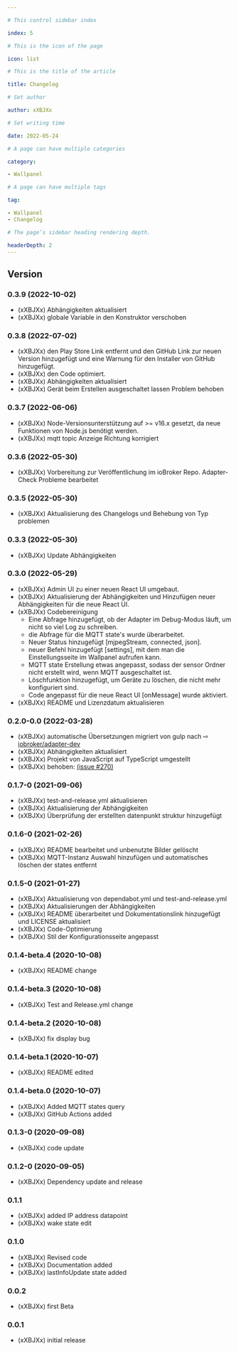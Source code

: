 ```yaml
---

# This control sidebar index

index: 5

# This is the icon of the page

icon: list

# This is the title of the article

title: Changelog

# Set author

author: xXBJXx

# Set writing time

date: 2022-05-24

# A page can have multiple categories

category:

- Wallpanel

# A page can have multiple tags

tag:

- Wallpanel
- Changelog

# The page’s sidebar heading rendering depth.

headerDepth: 2
---
```


## Version
### 0.3.9 (2022-10-02)
* (xXBJXx) Abhängigkeiten aktualisiert
* (xXBJXx) globale Variable in den Konstruktor verschoben

### 0.3.8 (2022-07-02)
* (xXBJXx) den Play Store Link entfernt und den GitHub Link zur neuen Version hinzugefügt und eine Warnung für den Installer von GitHub hinzugefügt.
* (xXBJXx) den Code optimiert.
* (xXBJXx) Abhängigkeiten aktualisiert
* (xXBJXx) Gerät beim Erstellen ausgeschaltet lassen Problem behoben

### 0.3.7 (2022-06-06)
* (xXBJXx) Node-Versionsunterstützung auf >= v16.x gesetzt, da neue Funktionen von Node.js benötigt werden.
* (xXBJXx) mqtt topic Anzeige Richtung korrigiert

### 0.3.6 (2022-05-30)
* (xXBJXx) Vorbereitung zur Veröffentlichung im ioBroker Repo. Adapter-Check Probleme bearbeitet

### 0.3.5 (2022-05-30)
* (xXBJXx) Aktualisierung des Changelogs und Behebung von Typ problemen

### 0.3.3 (2022-05-30)
* (xXBJXx) Update Abhängigkeiten

### 0.3.0 (2022-05-29)
* (xXBJXx) Admin UI zu einer neuen React UI umgebaut.
* (xXBJXx) Aktualisierung der Abhängigkeiten und Hinzufügen neuer Abhängigkeiten für die neue React UI.
* (xXBJXx) Codebereinigung
	* Eine Abfrage hinzugefügt, ob der Adapter im Debug-Modus läuft, um nicht so viel Log zu schreiben.
	* die Abfrage für die MQTT state's wurde überarbeitet.
	* Neuer Status hinzugefügt [mjpegStream, connected, json].
	* neuer Befehl hinzugefügt [settings], mit dem man die Einstellungsseite im Wallpanel aufrufen kann.
	* MQTT state Erstellung etwas angepasst, sodass der sensor Ordner nicht erstellt wird, wenn MQTT ausgeschaltet ist.
	* Löschfunktion hinzugefügt, um Geräte zu löschen, die nicht mehr konfiguriert sind.
	* Code angepasst für die neue React UI [onMessage] wurde aktiviert.
* (xXBJXx) README und Lizenzdatum aktualisieren


### 0.2.0-0.0 (2022-03-28)
* (xXBJXx) automatische Übersetzungen migriert von gulp nach ⇨ [iobroker/adapter-dev](https://github.com/ioBroker/adapter-dev)
* (xXBJXx) Abhängigkeiten aktualisiert
* (xXBJXx) Projekt von JavaScript auf TypeScript umgestellt
* (xXBJXx) behoben: [(issue #270)](https://github.com/xXBJXx/ioBroker.wallpanel/issues/270)

### 0.1.7-0 (2021-09-06)

* (xXBJXx) test-and-release.yml aktualisieren
* (xXBJXx) Aktualisierung der Abhängigkeiten
* (xXBJXx) Überprüfung der erstellten datenpunkt struktur hinzugefügt

### 0.1.6-0 (2021-02-26)

* (xXBJXx) README bearbeitet und unbenutzte Bilder gelöscht
* (xXBJXx) MQTT-Instanz Auswahl hinzufügen und automatisches löschen der states entfernt

### 0.1.5-0 (2021-01-27)

* (xXBJXx) Aktualisierung von dependabot.yml und test-and-release.yml
* (xXBJXx) Aktualisierungen der Abhängigkeiten
* (xXBJXx) README überarbeitet und Dokumentationslink hinzugefügt und LICENSE aktualisiert
* (xXBJXx) Code-Optimierung
* (xXBJXx) Stil der Konfigurationsseite angepasst

### 0.1.4-beta.4 (2020-10-08)

* (xXBJXx) README change

### 0.1.4-beta.3 (2020-10-08)

* (xXBJXx) Test and Release.yml change

### 0.1.4-beta.2 (2020-10-08)

* (xXBJXx) fix display bug

### 0.1.4-beta.1 (2020-10-07)

* (xXBJXx) README edited

### 0.1.4-beta.0 (2020-10-07)

* (xXBJXx) Added MQTT states query
* (xXBJXx) GitHub Actions added

### 0.1.3-0 (2020-09-08)

* (xXBJXx) code update

### 0.1.2-0 (2020-09-05)

* (xXBJXx) Dependency update and release

### 0.1.1

* (xXBJXx) added IP address datapoint
* (xXBJXx) wake state edit

### 0.1.0

* (xXBJXx) Revised code
* (xXBJXx) Documentation added
* (xXBJXx) lastInfoUpdate state added

### 0.0.2

* (xXBJXx) first Beta

### 0.0.1

* (xXBJXx) initial release